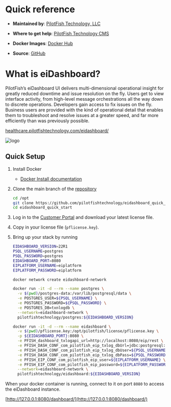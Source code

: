 # Quick reference

-	**Maintained by**: [PilotFish Technology, LLC](https://www.pilotfishtechnology.com)

-	**Where to get help**: [PilotFish Technology CMS](https://cms.pilotfishtechnology.com)

-   **Docker Images**: [Docker Hub](https://hub.docker.com/u/pilotfishtechnology)

-   **Source**: [GitHub](https://github.com/pilotfishtechnology)

# What is eiDashboard?
PilotFish’s eiDashboard UI delivers multi-dimensional operational insight for greatly reduced downtime and issue resolution on the fly. Users get to view interface activity, from high-level message orchestrations all the way down to discrete operations. Developers gain access to fix issues on the fly. Business users are provided with the kind of operational detail that enables them to troubleshoot and resolve issues at a greater speed, and far more efficiently than was previously possible.

[healthcare.pilotfishtechnology.com/eidashboard/](https://healthcare.pilotfishtechnology.com/eidashboard/)

![logo](https://www.pilotfishtechnology.com/wp-content/uploads/2015/03/pilotfish-logo.png)

## Quick Setup

1. Install Docker

	- [Docker Install documentation](https://docs.docker.com/install/)

2. Clone the main branch of the [repository](https://github.com/pilotfishtechnology/eidashboard_quick_start)

	```bash
	cd /opt
	git clone https://github.com/pilotfishtechnology/eidashboard_quick_start
	cd eidashboard_quick_start
	```

3. Log in to the [Customer Portal](https://customerportal.pilotfishtechnology.com/portal/login.html) and download your latest license file.

4. Copy in your license file (`pflicense.key`).

5. Bring up your stack by running

	```bash
	EIDASHBOARD_VERSION=22R1
	PSQL_USERNAME=postgres
	PSQL_PASSWORD=postgres
	EIDASHBOARD_PORT=8080
	EIPLATFORM_USERNAME=eiplatform
    EIPLATFORM_PASSWORD=eiplatform
    
	docker network create eidashboard-network

	docker run -it -d --rm --name postgres \
	  -v $(pwd)/postgres-data:/var/lib/postgresql/data \
	  -e POSTGRES_USER=${PSQL_USERNAME} \
	  -e POSTGRES_PASSWORD=${PSQL_PASSWORD} \
	  -e POSTGRES_DB=txnlogdb \
	  --network=eidashboard-network \
	  pilotfishtechnology/postgres:${EIDASHBOARD_VERSION} 

	docker run -it -d --rm --name eidashboard \
	  -v $(pwd)/pflicense.key:/opt/pilotfish/license/pflicense.key \
	  -p ${EIDASHBOARD_PORT}:8080 \
	  -e PFISH_dashboard_txlogapi_url=http://localhost:8080/eip/rest \
	  -e PFISH_DASH_CONF_com_pilotfish_eip_txlog_dbUrl=jdbc:postgresql://db:5432/txnlogdb \
	  -e PFISH_DASH_CONF_com_pilotfish_eip_txlog_dbUser=${PSQL_USERNAME} \
	  -e PFISH_DASH_CONF_com_pilotfish_eip_txlog_dbPass=${PSQL_PASSWORD} \
	  -e PFISH_EIP_CONF_com_pilotfish_eip_user=${EIPLATFORM_USERNAME} \
	  -e PFISH_EIP_CONF_com_pilotfish_eip_password=${EIPLATFORM_PASSWORD} \
	  --network=eidashboard-network \
	  pilotfishtechnology/eidashboard:${EIDASHBOARD_VERSION} 
	```

When your docker container is running, connect to it on port `8080` to access the eiDashboard instance.

[http://127.0.0.1:8080/dashboard/](http://127.0.0.1:8080/dashboard/)

